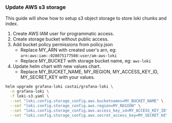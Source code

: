 ### Update AWS s3 storage

This guide will show how to setup s3 object storage to store loki chunks and index.

1. Create AWS IAM user for programmatic access.
2. Create storage bucket without public access.
3. Add bucket policy permissions from policy.json
   * Replace MY_ARN with created user's arn, eg: `arn:aws:iam::028075177508:user/am-aws-loki`
   * Replace MY_BUCKET with storage bucket name, eg: `aws-loki` 
4. Update helm chart with new values chart.
   * Replace MY_BUCKET_NAME, MY_REGION, MY_ACCESS_KEY_ID, MY_SECRET_KEY with your values.

```sh
helm upgrade grafana-loki castai/grafana-loki \
  -n grafana-loki \
  -f loki-s3.yaml \
  --set "loki.config.storage_config.aws.bucketnames=MY_BUCKET_NAME" \
  --set "loki.config.storage_config.aws.region=MY_REGION" \
  --set "loki.config.storage_config.aws.access_key_id=MY_ACCESS_KEY_ID" \
  --set "loki.config.storage_config.aws.secret_access_key=MY_SECRET_KEY"
```
